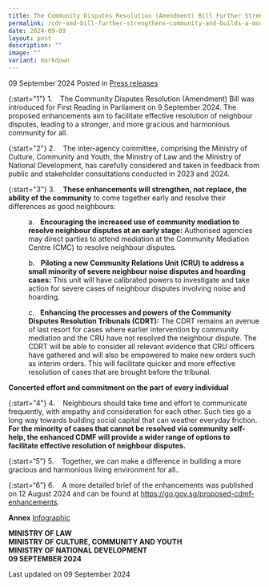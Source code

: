 ```yaml
---
title: The Community Disputes Resolution (Amendment) Bill Further Strengthens Community and Builds a More Gracious and Harmonious Home for All
permalink: /cdr-amd-bill-further-strengthens-community-and-builds-a-more-gracious-and-harmonious-home-for-all/
date: 2024-09-09
layout: post
description: ""
image: ""
variant: markdown
---
```

09 September 2024 Posted in [Press releases](/news/press-releases)

{:start="1"}
1.&nbsp;&nbsp;&nbsp; The Community Disputes Resolution (Amendment) Bill was introduced for First Reading in Parliament on 9 September 2024. The proposed enhancements aim to facilitate effective resolution of neighbour disputes, leading to a stronger, and more gracious and harmonious community for all. 

{:start="2"}
2.&nbsp;&nbsp;&nbsp; The inter-agency committee, comprising the Ministry of Culture, Community and Youth, the Ministry of Law and the Ministry of National Development, has carefully considered and taken in feedback from public and stakeholder consultations conducted in 2023 and 2024.

{:start="3"}
3.&nbsp;&nbsp;&nbsp; <b>These enhancements will strengthen, not replace, the ability of the community</b> to come together early and resolve their differences as good neighbours:

<p style="margin-left: 40px">
a. &nbsp; <b>Encouraging the increased use of community mediation to resolve neighbour disputes at an early stage:</b> Authorised agencies may direct parties to attend mediation at the Community Mediation Centre (CMC) to resolve neighbour disputes.</p>

<p style="margin-left: 40px">
b. &nbsp; <b>Piloting a new Community Relations Unit (CRU) to address a small minority of severe neighbour noise disputes and hoarding cases:</b>
This unit will have calibrated powers to investigate and take action for severe cases of neighbour disputes involving noise and hoarding.</p>

<p style="margin-left: 40px">
c. &nbsp; <b>Enhancing the processes and powers of the Community Disputes Resolution Tribunals (CDRT):</b> The CDRT remains an avenue of last resort for cases where earlier intervention by community mediation and the CRU have not resolved the neighbour dispute. The CDRT will be able
to consider all relevant evidence that CRU officers have gathered and will also be empowered to make new orders such as interim orders. This will facilitate quicker and more effective resolution of cases that are brought before the tribunal.</p>

**Concerted effort and commitment on the part of every individual**

{:start="4"}
4.&nbsp;&nbsp;&nbsp; Neighbours should take time and effort to communicate frequently, with empathy and consideration for each other. Such ties go a long way towards building social capital that can weather everyday friction. <b>For the minority of cases that cannot be resolved via community self-help, the enhanced CDMF will provide a wider range of options to facilitate effective resolution of neighbour disputes.</b>

{:start=“5”}
5.&nbsp;&nbsp;&nbsp; Together, we can make a difference in building a more gracious and harmonious living environment for all..

{:start=“6”}
6.&nbsp;&nbsp;&nbsp; A more detailed brief of the enhancements was published on 12 August 2024 and can be found at <a href="https://go.gov.sg/proposed-cdmf-enhancements">https://go.gov.sg/proposed-cdmf-enhancements</a>.

**Annex** [Infographic](/files/news/press-releases/2024/CDMF_infographic_1R.pdf)

**MINISTRY OF LAW**
<br>**MINISTRY OF CULTURE, COMMUNITY AND YOUTH**
<br>**MINISTRY OF NATIONAL DEVELOPMENT**
<br>**09 SEPTEMBER 2024**
 
<p class="right-side-updated">Last updated on 09 September 2024</p>
